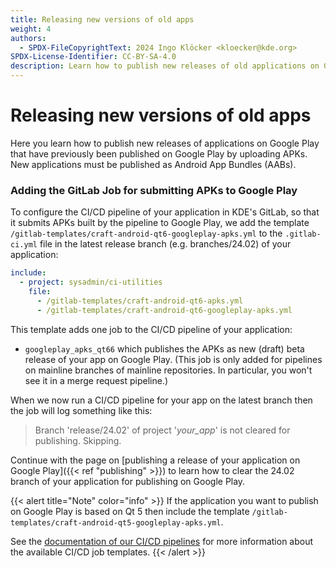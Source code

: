 ```yaml
---
title: Releasing new versions of old apps
weight: 4
authors:
  - SPDX-FileCopyrightText: 2024 Ingo Klöcker <kloecker@kde.org>
SPDX-License-Identifier: CC-BY-SA-4.0
description: Learn how to publish new releases of old applications on Google Play
---
```


# Releasing new versions of old apps

Here you learn how to publish new releases of applications on Google Play that have previously been published on Google Play by uploading APKs. New applications must be published as Android App Bundles (AABs).

### Adding the GitLab Job for submitting APKs to Google Play

To configure the CI/CD pipeline of your application in KDE's GitLab, so that it submits APKs built by the pipeline to Google Play, we add the template `/gitlab-templates/craft-android-qt6-googleplay-apks.yml` to the `.gitlab-ci.yml` file in the latest release branch (e.g. branches/24.02) of your application:

```yml
include:
  - project: sysadmin/ci-utilities
    file:
      - /gitlab-templates/craft-android-qt6-apks.yml
      - /gitlab-templates/craft-android-qt6-googleplay-apks.yml
```

This template adds one job to the CI/CD pipeline of your application:

* `googleplay_apks_qt66` which publishes the APKs as new (draft) beta release of your app on Google Play. (This job is only added for pipelines on mainline branches of mainline repositories. In particular, you won't see it in a merge request pipeline.)

When we now run a CI/CD pipeline for your app on the latest branch then the job will log something like this:

> Branch 'release/24.02' of project '_your\_app_' is not cleared for publishing. Skipping.

Continue with the page on \[publishing a release of your application on Google Play]\(\{{< ref "publishing" >\}}) to learn how to clear the 24.02 branch of your application for publishing on Google Play.

\{{< alert title="Note" color="info" >\}} If the application you want to publish on Google Play is based on Qt 5 then include the template `/gitlab-templates/craft-android-qt5-googleplay-apks.yml`.

See the [documentation of our CI/CD pipelines](https://invent.kde.org/sysadmin/ci-utilities/-/tree/master/gitlab-templates?ref\_type=heads#our-gitlab-cicd-pipelines) for more information about the available CI/CD job templates. \{{< /alert >\}}
